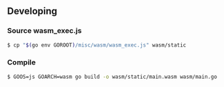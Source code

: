 ## Developing

### Source wasm_exec.js

```sh
$ cp "$(go env GOROOT)/misc/wasm/wasm_exec.js" wasm/static
```

### Compile

```sh
$ GOOS=js GOARCH=wasm go build -o wasm/static/main.wasm wasm/main.go
```

